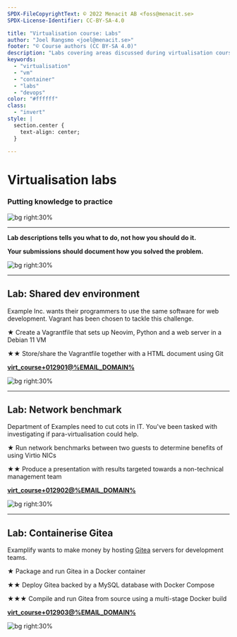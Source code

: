 ```yaml
---
SPDX-FileCopyrightText: © 2022 Menacit AB <foss@menacit.se>
SPDX-License-Identifier: CC-BY-SA-4.0

title: "Virtualisation course: Labs"
author: "Joel Rangsmo <joel@menacit.se>"
footer: "© Course authors (CC BY-SA 4.0)"
description: "Labs covering areas discussed during virtualisation course"
keywords:
  - "virtualisation"
  - "vm"
  - "container"
  - "labs"
  - "devops"
color: "#ffffff"
class:
  - "invert"
style: |
  section.center {
    text-align: center;
  }

---
```

<!-- _footer: "© Course authors (CC BY-SA 4.0) - Image: © Fritzchens Fritz (CC0 1.0)" -->
# Virtualisation labs
### Putting knowledge to practice

![bg right:30%](images/29-chip.jpg)

<!--
- So far, we've been going through a lot of theory

- Course exercises have been focused on the high level pros/cons of virtualisation

- We're about to put that knowledge to the test
-->

---
<!-- _footer: "© Course authors (CC BY-SA 4.0) - Image: © Mario Hoppmann (CC BY 2.0)" -->
**Lab descriptions tells you what to do, not how you should do it.**  
  
**Your submissions should document how you solved the problem.**

![bg right:30%](images/29-polar_bear.jpg)

<!--
- Labs will be based on different scenarios you may encounter in real life

- Just like in real life, no one will tell you exactly how to do it. Then the job should be
replaced by a shell script

- No one knows every on-top of their head, feel free to Google, discuss with class mates, look
through old slides and ask for support

- Let me know how you approached the challenge and why you chose the solution steps you did

- There are three labs. They each have a mandatory step that everyone should do

- They have option harder steps with I highly recommend tackling for higher grades. Recommend that
you focus on completing the first step of the three exercises first.
-->

---
<!-- _footer: "© Course authors (CC BY-SA 4.0) - Image: © Dennis van Zuijlekom (CC BY-SA 2.0)" -->
## Lab: Shared dev environment
Example Inc. wants their programmers to use the same software for web development.
Vagrant has been chosen to tackle this challenge.  
  
★ Create a Vagrantfile that sets up Neovim, Python and a web server in a Debian 11 VM  
  
★★ Store/share the Vagrantfile together with a HTML document using Git
  
**[virt_course+012901@%EMAIL_DOMAIN%](mailto:virt_course+012901@%EMAIL_DOMAIN%)**

![bg right:30%](images/29-lego.jpg)

---
<!-- _footer: "© Course authors (CC BY-SA 4.0) - Image: © William Murphy (CC BY-SA 2.0)" -->
## Lab: Network benchmark
Department of Examples need to cut cots in IT.
You've been tasked with investigating if para-virtualisation could help.  
  
★ Run network benchmarks between two guests to determine benefits of using Virtio NICs  
  
★★ Produce a presentation with results targeted towards a non-technical management team
   
**[virt_course+012902@%EMAIL_DOMAIN%](mailto:virt_course+012902@%EMAIL_DOMAIN%)**

![bg right:30%](images/29-street_art.jpg)

---
<!-- _footer: "© Course authors (CC BY-SA 4.0) - Image: © Steven Kay (CC BY-SA 2.0)" -->
## Lab: Containerise Gitea
Examplify wants to make money by hosting [Gitea](https://gitea.io) servers for development teams.  
  
★ Package and run Gitea in a Docker container  
  
★★ Deploy Gitea backed by a MySQL database with Docker Compose  
  
★★★ Compile and run Gitea from source using a multi-stage Docker build
   
**[virt_course+012903@%EMAIL_DOMAIN%](mailto:virt_course+012903@%EMAIL_DOMAIN%)**

![bg right:30%](images/29-pixel_map.jpg)
